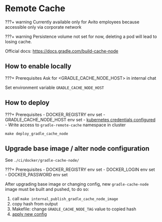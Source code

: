 # Remote Cache

???+ warning 
    Currently available only for Avito employees because accessible only via corporate network

???+ warning
    Persistence volume not set for now, deleting a pod will lead to losing cache.

Official docs: https://docs.gradle.com/build-cache-node

## How to enable locally

???+ Prerequisites 
    Ask for <GRADLE_CACHE_NODE_HOST> in internal chat
    
Set environment variable `GRADLE_CACHE_NODE_HOST`

## How to deploy

???+ Prerequisites
    - DOCKER_REGISTRY env set
    - GRADLE_CACHE_NODE_HOST env set
    - [kubernetes credentials configured](http://links.k.avito.ru/kubectl)
    - Write access to `gradle-remote-cache` namespace in cluster

`make deploy_gradle_cache_node`

## Upgrade base image / alter node configuration

See `./ci/docker/gradle-cache-node/`

???+ Prerequisites
    - DOCKER_REGISTRY env set
    - DOCKER_LOGIN env set 
    - DOCKER_PASSWORD env set

After upgrading base image or changing config, new `gradle-cache-node` image must be built and pushed, to do so:

1. call `make internal_publish_gradle_cache_node_image`
1. copy hash from output
1. Makefile: change `GRADLE_CACHE_NODE_TAG` value to copied hash
1. [apply new config](#how-to-deploy)
